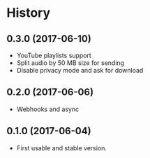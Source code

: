 # History

0.3.0 (2017-06-10)
------------------

* YouTube playlists support
* Split audio by 50 MB size for sending
* Disable privacy mode and ask for download

0.2.0 (2017-06-06)
------------------

* Webhooks and async

0.1.0 (2017-06-04)
------------------

* First usable and stable version.
